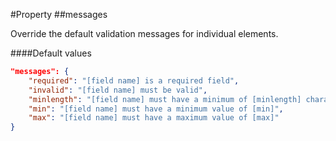 #Property
##messages

Override the default validation messages for individual elements.

####Default values

```json
"messages": {
    "required": "[field name] is a required field",
    "invalid": "[field name] must be valid",
    "minlength": "[field name] must have a minimum of [minlength] characters",
    "min": "[field name] must have a minimum value of [min]",
    "max": "[field name] must have a maximum value of [max]"
}
```